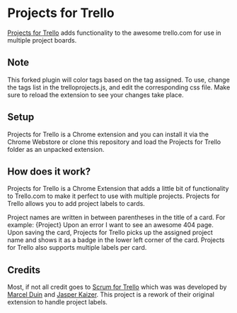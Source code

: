 Projects for Trello
===========

[Projects for Trello](https://chrome.google.com/webstore/detail/projects-for-trello/mholjhodapabhdbchonjjoecmfhobfoa) 
adds functionality to the awesome trello.com for use in multiple project boards.


Note
----
This forked plugin will color tags based on the tag assigned. To use, change the
tags list in the trelloprojects.js, and edit the corresponding css file. Make
sure to reload the extension to see your changes take place.


Setup
-----
Projects for Trello is a Chrome extension and you can install it via the Chrome Webstore or clone this 
repository and load the Projects for Trello folder as an unpacked extension.


How does it work?
-----------------
Projects for Trello is a Chrome Extension that adds a little bit of functionality
to Trello.com to make it perfect to use with multiple projects. Projects for Trello
allows you to add project labels to cards.

Project names are written in between parentheses in the title of a card.
For example: {Project} Upon an error I want to see an awesome 404 page.
Upon saving the card, Projects for Trello picks up the assigned project name and shows it
as a badge in the lower left corner of the card. Projects for Trello also supports multiple labels per card.


Credits
-------
Most, if not all credit goes to [Scrum for Trello](https://github.com/Q42/TrelloScrum) which was 
was developed by [Marcel Duin](http://webglmarcel.q42.net/) and [Jasper Kaizer](https://twitter.com/jkaizer). 
This project is a rework of their original extension to handle project labels.
